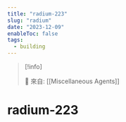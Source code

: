```yaml
---
title: "radium-223"
slug: "radium"
date: "2023-12-09"
enableToc: false
tags:
  - building
---
```


> [!info]
>
> 🌱 來自: [[Miscellaneous Agents]]

# radium-223


